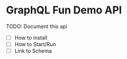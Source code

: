 # GraphQL Fun Demo API

TODO: Document this api

- [ ] How to install
- [ ] How to Start/Run
- [ ] Link to Schema
